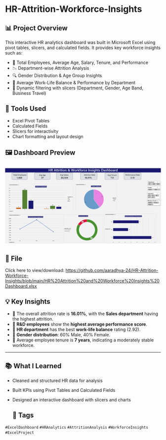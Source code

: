 # HR-Attrition-Workforce-Insights

## 📊 Project Overview

This interactive HR analytics dashboard was built in Microsoft Excel using pivot tables, slicers, and calculated fields. It provides key workforce insights such as:

- 👥 Total Employees, Average Age, Salary, Tenure, and Performance
- 📉 Department-wise Attrition Analysis
- 🔍 Gender Distribution & Age Group Insights
- 🧠 Average Work-Life Balance & Performance by Department
- 📌 Dynamic filtering with slicers (Department, Gender, Age Band, Business Travel)

## 🔧 Tools Used
- Excel Pivot Tables
- Calculated Fields
- Slicers for interactivity
- Chart formatting and layout design

## 🖼️ Dashboard Preview
![Dashboard Snapshot](https://github.com/aaradhya-24/HR-Attrition-Workforce-Insights/blob/main/HR%20Analytics%20Dashboard%20Snapshot.png)
---
## 📁 File

Click here to view/download:
https://github.com/aaradhya-24/HR-Attrition-Workforce-Insights/blob/main/HR%20Attrition%20and%20Workforce%20Insights%20Dashboard.xlsx


## 💡 Key Insights

- 🔹 The overall attrition rate is **16.01%**, with the **Sales department** having the highest attrition.
- 🔹 **R&D employees** show the **highest average performance score**.
- 🔹 **HR department** has the best **work-life balance** rating (2.92).
- 🔹 **Gender distribution**: 60% Male, 40% Female.
- 🔹 Average employee tenure is **7 years**, indicating a moderately stable workforce.
  
--- 
## 📚 What I Learned
- Cleaned and structured HR data for analysis
- Built KPIs using Pivot Tables and Calculated Fields
- Designed an interactive dashboard with slicers and charts


  ## 📎 Tags

`#ExcelDashboard` `#HRAnalytics` `#AttritionAnalysis` `#WorkforceInsights` `#ExcelProject`

